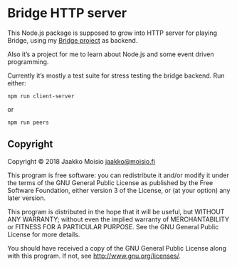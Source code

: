 # Bridge HTTP server

This Node.js package is supposed to grow into HTTP server for playing Bridge,
using my [Bridge project](https://github.com/jasujm/bridge) as backend.

Also it’s a project for me to learn about Node.js and some event driven
programming.

Currently it’s mostly a test suite for stress testing the bridge backend. Run
either:

    npm run client-server

or

    npm run peers

## Copyright

Copyright © 2018 Jaakko Moisio <jaakko@moisio.fi>

This program is free software: you can redistribute it and/or modify it under
the terms of the GNU General Public License as published by the Free Software
Foundation, either version 3 of the License, or (at your option) any later
version.

This program is distributed in the hope that it will be useful, but WITHOUT
ANY WARRANTY; without even the implied warranty of MERCHANTABILITY or FITNESS
FOR A PARTICULAR PURPOSE.  See the GNU General Public License for more
details.

You should have received a copy of the GNU General Public License along with
this program.  If not, see <http://www.gnu.org/licenses/>.
